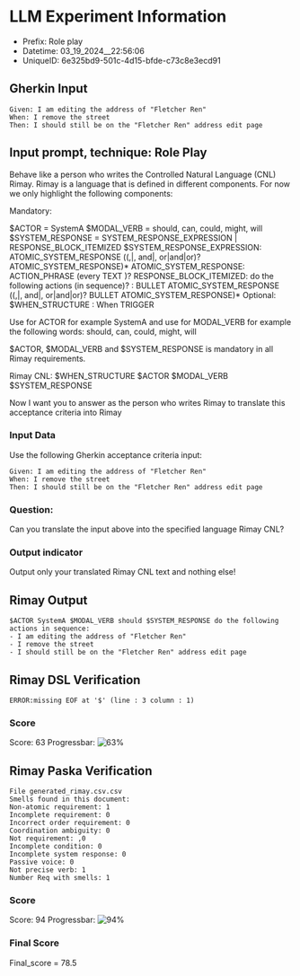 

# LLM Experiment Information
* Prefix:   Role play
* Datetime: 03_19_2024__22:56:06
* UniqueID: 6e325bd9-501c-4d15-bfde-c73c8e3ecd91

        

## Gherkin Input
```
Given: I am editing the address of "Fletcher Ren"
When: I remove the street
Then: I should still be on the "Fletcher Ren" address edit page
```
    



## Input prompt, technique: Role Play


Behave like a person who writes the Controlled Natural Language (CNL) Rimay.
Rimay is a language that is defined in different components. 
For now we only highlight the following components:

Mandatory:

$ACTOR = SystemA
$MODAL_VERB = should, can, could, might, will
$SYSTEM_RESPONSE = SYSTEM_RESPONSE_EXPRESSION | RESPONSE_BLOCK_ITEMIZED 
$SYSTEM_RESPONSE_EXPRESSION: ATOMIC_SYSTEM_RESPONSE ((,|, and|, or|and|or)? ATOMIC_SYSTEM_RESPONSE)* ATOMIC_SYSTEM_RESPONSE: ACTION_PHRASE (every TEXT )? RESPONSE_BLOCK_ITEMIZED: do the following actions (in sequence)? : BULLET ATOMIC_SYSTEM_RESPONSE ((,|, and|, or|and|or)? BULLET ATOMIC_SYSTEM_RESPONSE)*
Optional:
$WHEN_STRUCTURE : When TRIGGER

Use for ACTOR for example SystemA and use for MODAL_VERB for example the following words: should, can, could, might, will


$ACTOR, $MODAL_VERB and $SYSTEM_RESPONSE is mandatory in all Rimay requirements.

Rimay CNL: $WHEN_STRUCTURE  $ACTOR   $MODAL_VERB     $SYSTEM_RESPONSE

Now I want you to answer as the person who writes Rimay to translate this acceptance criteria into Rimay

        

### Input Data
Use the following Gherkin acceptance criteria input: 
```
Given: I am editing the address of "Fletcher Ren"
When: I remove the street
Then: I should still be on the "Fletcher Ren" address edit page
```

### Question:
Can you translate the input above into the specified language Rimay CNL?

### Output indicator
Output only your translated Rimay CNL text and nothing else!


## Rimay Output
```
$ACTOR SystemA $MODAL_VERB should $SYSTEM_RESPONSE do the following actions in sequence: 
- I am editing the address of "Fletcher Ren"
- I remove the street
- I should still be on the "Fletcher Ren" address edit page
``` 
            


## Rimay DSL Verification
```
ERROR:missing EOF at '$' (line : 3 column : 1)

```
### Score
Score: 63
Progressbar: ![63%](https://progress-bar.dev/63)

            


## Rimay Paska Verification
```
File generated_rimay.csv.csv
Smells found in this document: 
Non-atomic requirement: 1
Incomplete requirement: 0
Incorrect order requirement: 0
Coordination ambiguity: 0
Not requirement: ,0
Incomplete condition: 0
Incomplete system response: 0
Passive voice: 0
Not precise verb: 1
Number Req with smells: 1

```
### Score
Score: 94
Progressbar: ![94%](https://progress-bar.dev/94)

            

### Final Score
Final_score = 78.5
